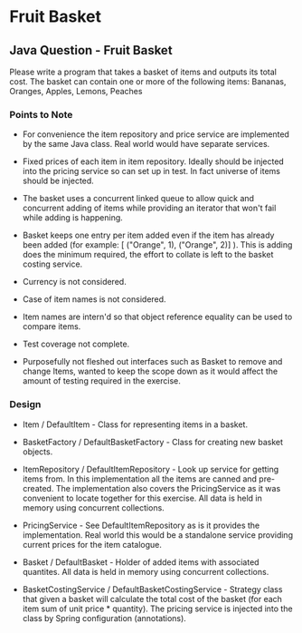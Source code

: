 # Fruit Basket

## Java Question - Fruit Basket

Please write a program that takes a basket of items and outputs its total cost.
The basket can contain one or more of the following items: Bananas, Oranges, Apples, Lemons, Peaches


### Points to Note

- For convenience the item repository and price service are implemented by the same Java class. Real world 
  would have separate services.

- Fixed prices of each item in item repository. Ideally should be injected into the pricing service so can 
  set up in test. In fact universe of items should be injected.

- The basket uses a concurrent linked queue to allow quick and concurrent adding of items while providing an 
  iterator that won't fail while adding is happening.

- Basket keeps one entry per item added even if the item has already been added 
  (for example: [ ("Orange", 1), ("Orange", 2)] ). This is adding does the minimum required, the effort 
  to collate is left to the basket costing service.

- Currency is not considered.

- Case of item names is not considered.

- Item names are intern'd so that object reference equality can be used to compare items.

- Test coverage not complete.

- Purposefully not fleshed out interfaces such as Basket to remove and change Items, 
  wanted to keep the scope down as it would affect the amount of testing required in
  the exercise.


### Design

- Item / DefaultItem - Class for representing items in a basket.

- BasketFactory / DefaultBasketFactory - Class for creating new basket objects.

- ItemRepository / DefaultItemRepository - Look up service for getting items from. In this implementation all the 
  items are canned and pre-created. The implementation also covers the PricingService as it was convenient to locate 
  together for this exercise. All data is held in memory using concurrent collections.
  
- PricingService - See DefaultItemRepository as is it provides the implementation. Real world this would be a standalone
  service providing current prices for the item catalogue.

- Basket / DefaultBasket - Holder of added items with associated quantites. All data is held in memory using concurrent 
  collections.
  
- BasketCostingService / DefaultBasketCostingService - Strategy class that given a basket will calculate the total cost
  of the basket (for each item sum of unit price * quantity). The pricing service is injected into the class by Spring
  configuration (annotations).

